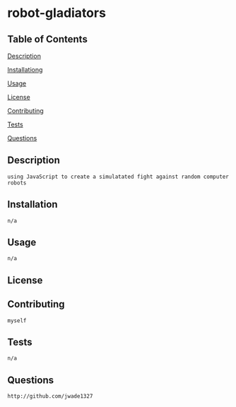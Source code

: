 # robot-gladiators
    
  ## Table of Contents
  [Description](#description)

  [Installationg](#installation)

  [Usage](#usage)

  [License](#license)

  [Contributing](#contributing)

  [Tests](#tests)
  
  [Questions](#questions)
    
  ## Description
    using JavaScript to create a simulatated fight against random computer robots

  ## Installation
    n/a

  ## Usage
    n/a

  ## License
    

  ## Contributing
    myself

  ## Tests
    n/a 

  ## Questions
    http://github.com/jwade1327
    
